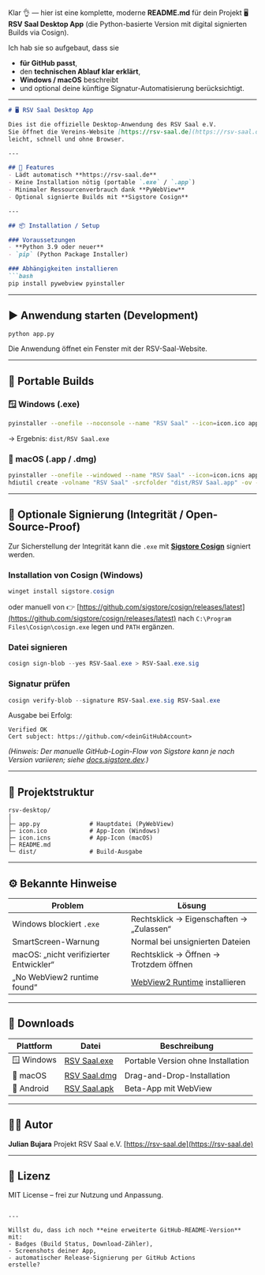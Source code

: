 Klar 👌 — hier ist eine komplette, moderne **README.md** für dein Projekt
🖥️ **RSV Saal Desktop App** (die Python-basierte Version mit digital signierten Builds via Cosign).

Ich hab sie so aufgebaut, dass sie

* **für GitHub passt**,
* den **technischen Ablauf klar erklärt**,
* **Windows / macOS** beschreibt
* und optional deine künftige Signatur-Automatisierung berücksichtigt.

---

````markdown
# 🖥️ RSV Saal Desktop App

Dies ist die offizielle Desktop-Anwendung des RSV Saal e.V.  
Sie öffnet die Vereins-Website [https://rsv-saal.de](https://rsv-saal.de) in einem eigenen Fenster –  
leicht, schnell und ohne Browser.

---

## 🚀 Features
- Lädt automatisch **https://rsv-saal.de**
- Keine Installation nötig (portable `.exe` / `.app`)
- Minimaler Ressourcenverbrauch dank **PyWebView**
- Optional signierte Builds mit **Sigstore Cosign**

---

## 📦 Installation / Setup

### Voraussetzungen
- **Python 3.9 oder neuer**
- `pip` (Python Package Installer)

### Abhängigkeiten installieren
```bash
pip install pywebview pyinstaller
````

---

## ▶️ Anwendung starten (Development)

```bash
python app.py
```

Die Anwendung öffnet ein Fenster mit der RSV-Saal-Website.

---

## 🧱 Portable Builds

### 🪟 Windows (.exe)

```bash
pyinstaller --onefile --noconsole --name "RSV Saal" --icon=icon.ico app.py
```

→ Ergebnis: `dist/RSV Saal.exe`

### 🍎 macOS (.app / .dmg)

```bash
pyinstaller --onefile --windowed --name "RSV Saal" --icon=icon.icns app.py
hdiutil create -volname "RSV Saal" -srcfolder "dist/RSV Saal.app" -ov -format UDZO "RSV Saal.dmg"
```

---

## 🔐 Optionale Signierung (Integrität / Open-Source-Proof)

Zur Sicherstellung der Integrität kann die `.exe` mit **[Sigstore Cosign](https://docs.sigstore.dev)** signiert werden.

### Installation von Cosign (Windows)

```powershell
winget install sigstore.cosign
```

oder manuell von
👉 [https://github.com/sigstore/cosign/releases/latest](https://github.com/sigstore/cosign/releases/latest)
nach `C:\Program Files\Cosign\cosign.exe` legen und `PATH` ergänzen.

### Datei signieren

```powershell
cosign sign-blob --yes RSV-Saal.exe > RSV-Saal.exe.sig
```

### Signatur prüfen

```powershell
cosign verify-blob --signature RSV-Saal.exe.sig RSV-Saal.exe
```

Ausgabe bei Erfolg:

```
Verified OK
Cert subject: https://github.com/<deinGitHubAccount>
```

*(Hinweis: Der manuelle GitHub-Login-Flow von Sigstore kann je nach Version variieren; siehe [docs.sigstore.dev](https://docs.sigstore.dev/cosign/signing/overview/).)*

---

## 🧩 Projektstruktur

```
rsv-desktop/
│
├─ app.py              # Hauptdatei (PyWebView)
├─ icon.ico            # App-Icon (Windows)
├─ icon.icns           # App-Icon (macOS)
├─ README.md
└─ dist/               # Build-Ausgabe
```

---

## ⚙️ Bekannte Hinweise

| Problem                                 | Lösung                                                                                                           |
| --------------------------------------- | ---------------------------------------------------------------------------------------------------------------- |
| Windows blockiert `.exe`                | Rechtsklick → Eigenschaften → „Zulassen“                                                                         |
| SmartScreen-Warnung                     | Normal bei unsignierten Dateien                                                                                  |
| macOS: „nicht verifizierter Entwickler“ | Rechtsklick → Öffnen → Trotzdem öffnen                                                                           |
| „No WebView2 runtime found“             | [WebView2 Runtime](https://developer.microsoft.com/en-us/microsoft-edge/webview2/#download-section) installieren |

---

## 📂 Downloads

| Plattform  | Datei                                           | Beschreibung                       |
| ---------- | ----------------------------------------------- | ---------------------------------- |
| 🪟 Windows | [RSV Saal.exe](./public/downloads/RSV-Saal.exe) | Portable Version ohne Installation |
| 🍎 macOS   | [RSV Saal.dmg](./public/downloads/RSV-Saal.dmg) | Drag-and-Drop-Installation         |
| 📱 Android | [RSV Saal.apk](./public/downloads/RSV-Saal.apk) | Beta-App mit WebView               |

---

## 🧑‍💻 Autor

**Julian Bujara**
Projekt RSV Saal e.V.
[https://rsv-saal.de](https://rsv-saal.de)

---

## 📝 Lizenz

MIT License – frei zur Nutzung und Anpassung.

```

---

Willst du, dass ich noch **eine erweiterte GitHub-README-Version** mit:
- Badges (Build Status, Download-Zähler),
- Screenshots deiner App,
- automatischer Release-Signierung per GitHub Actions  
erstelle?
```
